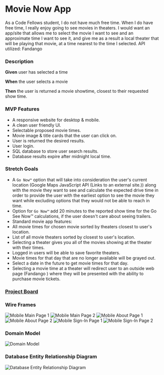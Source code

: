 # Movie Now App

As a Code Fellows student, I do not have much free time. When I do have free time, I really enjoy going to see movies in theaters. I would want an app/site that allows me to select the movie I want to see and an approximate time I want to see it, and give me as a result a local theater that will be playing that movie, at a time nearest to the time I selected. API utilized: Fandango

### Description

**Given** user has selected a time

**When** the user selects a movie

**Then** the user is returned a movie showtime, closest to their requested show time.

### MVP Features

 - A responsive website for desktop & mobile.
 - A clean user friendly UI.
 - Selectable proposed movie times.
 - Movie image & title cards that the user can click on.
 - User is returned the desired results.
 - User login.
 - SQL database to store user search results.
 - Database results expire after midnight local time.
 
 ### Stretch Goals

 - A `Go Now™` option that will take into consideration the user's current location (Google Maps JavaScript API (Links to an external site.)) along with the movie they want to see and calculate the expected drive time in order to provide the user with the earliest option to see the movie they want while excluding options that they would not be able to reach in time.
 - Option for `Go Now™` add 20 minutes to the reported show time for the Go See Now™ calculations, if the user doesn't care about seeing trailers.
 - Standard movie app features:
 - All movie times for chosen movie sorted by theaters closest to user's location.
 - List of all movie theaters sorted by closest to user's location.
 - Selecting a theater gives you all of the movies showing at the theater with their times.
 - Logged in users will be able to save favorite theaters.
 - Movie times for that day that are no longer available will be grayed out.
 - Select a date in the future to get movie times for that day.
 - Selecting a movie time at a theater will redirect user to an outside web page (Fandango ) where they will be presented with the ability to purchase movie tickets.

### [Project Board](https://github.com/MoviesNow/MoviesNowApp/projects/1)

 ### Wire Frames
 ![Mobile Main Page 1](/readme-assets/Main1-Mobile.jpg) ![Mobile Main Page 2](/readme-assets/Main2-Mobile.jpg)
 ![Mobile About Page 1](/readme-assets/About1-Mobile.jpg) ![Mobile About Page 2](/readme-assets/About2-Mobile.jpg)
 ![Mobile Sign-In Page 1](/readme-assets/SignIn1-Mobile.jpg) ![Mobile Sign-In Page 2](/readme-assets/SignIn2-Mobile.jpg)

 ### Domain Model
![Domain Model](/readme-assets/Domain-Model.jpg)

 ### Database Entity Relationship Diagram
![Database Entity Relationship Diagram](/readme-assets/Database-Entity-Relationship-Diagram.jpg)
